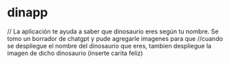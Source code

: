 # dinapp
// La aplicación te ayuda a saber que dinosaurio eres según tu nombre. Se tomo un borrador de chatgpt y pude agregarle imagenes para que 
//cuando se despliegue el nombre del dinosaurio que eres, tambien despliegue la imagen de dicho dinosaurio (inserte carita feliz)